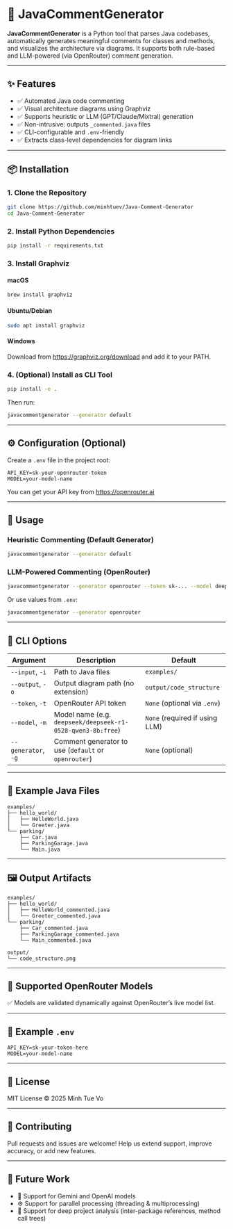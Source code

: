 # 🧠 JavaCommentGenerator

**JavaCommentGenerator** is a Python tool that parses Java codebases, automatically generates meaningful comments for classes and methods, and visualizes the architecture via diagrams. It supports both rule-based and LLM-powered (via OpenRouter) comment generation.

---

## ✨ Features

- ✅ Automated Java code commenting  
- ✅ Visual architecture diagrams using Graphviz  
- ✅ Supports heuristic or LLM (GPT/Claude/Mixtral) generation  
- ✅ Non-intrusive: outputs `_commented.java` files  
- ✅ CLI-configurable and `.env`-friendly  
- ✅ Extracts class-level dependencies for diagram links

---

## 📦 Installation

### 1. Clone the Repository

```bash
git clone https://github.com/minhtuev/Java-Comment-Generator
cd Java-Comment-Generator
```

### 2. Install Python Dependencies

```bash
pip install -r requirements.txt
```

### 3. Install Graphviz

#### macOS

```bash
brew install graphviz
```

#### Ubuntu/Debian

```bash
sudo apt install graphviz
```

#### Windows

Download from https://graphviz.org/download and add it to your PATH.

### 4. (Optional) Install as CLI Tool

```bash
pip install -e .
```

Then run:

```bash
javacommentgenerator --generator default
```

---

## ⚙️ Configuration (Optional)

Create a `.env` file in the project root:

```env
API_KEY=sk-your-openrouter-token
MODEL=your-model-name
```

You can get your API key from https://openrouter.ai

---

## 🚀 Usage

### Heuristic Commenting (Default Generator)

```bash
javacommentgenerator --generator default
```

### LLM-Powered Commenting (OpenRouter)

```bash
javacommentgenerator --generator openrouter --token sk-... --model deepseek/deepseek-r1-0528-qwen3-8b:free
```

Or use values from `.env`:

```bash
javacommentgenerator --generator openrouter
```

---

## 🔧 CLI Options

| Argument         | Description                                              | Default                      |
|------------------|----------------------------------------------------------|------------------------------|
| `--input`, `-i`  | Path to Java files                                       | `examples/`                  |
| `--output`, `-o` | Output diagram path (no extension)                       | `output/code_structure`      |
| `--token`, `-t`  | OpenRouter API token                                     | `None` (optional via `.env`) |
| `--model`, `-m`  | Model name (e.g. `deepseek/deepseek-r1-0528-qwen3-8b:free`) | `None` (required if using LLM) |
| `--generator`, `-g` | Comment generator to use (`default` or `openrouter`) | `None` (optional)            |

---

## 📁 Example Java Files

```
examples/
├── hello_world/
│   ├── HelloWorld.java
│   └── Greeter.java
└── parking/
    ├── Car.java
    ├── ParkingGarage.java
    └── Main.java
```

---

## 🖼 Output Artifacts

```
examples/
├── hello_world/
│   ├── HelloWorld_commented.java
│   └── Greeter_commented.java
└── parking/
    ├── Car_commented.java
    ├── ParkingGarage_commented.java
    └── Main_commented.java

output/
└── code_structure.png
```

---

## 🧠 Supported OpenRouter Models

✅ Models are validated dynamically against OpenRouter’s live model list.

---

## 🧪 Example `.env`

```env
API_KEY=sk-your-token-here
MODEL=your-model-name
```

---

## 📜 License

MIT License © 2025 Minh Tue Vo

---

## 🤝 Contributing

Pull requests and issues are welcome! Help us extend support, improve accuracy, or add new features.

---

## 🔮 Future Work

- 🚀 Support for Gemini and OpenAI models
- ⚙️ Support for parallel processing (threading & multiprocessing)
- 📂 Support for deep project analysis (inter-package references, method call trees)
